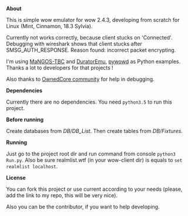 **About**

This is simple wow emulator for wow 2.4.3, developing from scratch for Linux (Mint, Cinnamon, 18.3 Sylvia).

Currently not works correctly, because client stucks on 'Connected'.
Debugging with wireshark shows that client stucks after SMSG_AUTH_RESPONSE.
Reason found: incorrect packet encrypting.

I'm using [MaNGOS-TBC](https://github.com/cmangos/mangos-tbc) and [DuratorEmu](https://github.com/Dece/DuratorEmu), [pywowd](https://github.com/fotcorn/pywowd) as Python examples.
Thanks a lot to developers for that projects ! 

Also thanks to [OwnedCore community](https://www.ownedcore.com) for help in debugging.

**Dependencies**

Currently there are no dependencies. You need `python3.5` to run this project.

**Before running**

Create databases from *DB/DB_List*. Then create tables from *DB/Fixtures*.

**Running**

Just go to the project root dir and run command from console `python3 Run.py`.
Also be sure realmlist.wtf (in your wow-client dir) is equals to `set realmlist localhost`.

**License**

You can fork this project or use current according to your needs (please, add the link to my repo, this will be very nice). 

Also you can be the contributor, if you want to help developing.
